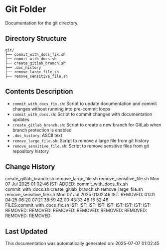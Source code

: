 <!-- filepath: /home/michaelnewham/Projects/create_python_project/scripts/git/aboutthisfolder.md -->
# Git Folder

Documentation for the git directory.

## Directory Structure

```
git/
├── commit_with_docs_fix.sh
├── commit_with_docs.sh
├── create_gitlab_branch.sh
├── .doc_history
├── remove_large_file.sh
├── remove_sensitive_file.sh
```

## Contents Description

- `commit_with_docs_fix.sh`: Script to update documentation and commit changes without running into pre-commit loops
- `commit_with_docs.sh`: Script to commit changes with documentation updates
- `create_gitlab_branch.sh`: Script to create a new branch for GitLab when branch protection is enabled
- `.doc_history`: ASCII text
- `remove_large_file.sh`: Script to remove a large file from git history
- `remove_sensitive_file.sh`: Script to remove sensitive files from git repository history

## Change History

create_gitlab_branch.sh
remove_large_file.sh
remove_sensitive_file.sh
Mon 07 Jul 2025 01:02:46 IST: ADDED: commit_with_docs_fix.sh commit_with_docs.sh create_gitlab_branch.sh remove_large_file.sh remove_sensitive_file.sh 
Mon 07 Jul 2025 01:02:46 IST: REMOVED:         01:01 04:25 06:20 07:21 38:59 42:00 43:33 46:16 52:46 FILES:commit_with_docs_fix.sh IST: IST: IST: IST: IST: IST: IST: IST: IST: REMOVED: REMOVED: REMOVED: REMOVED: REMOVED: REMOVED: REMOVED: REMOVED: 

## Last Updated

This documentation was automatically generated on: 2025-07-07 01:02:45
